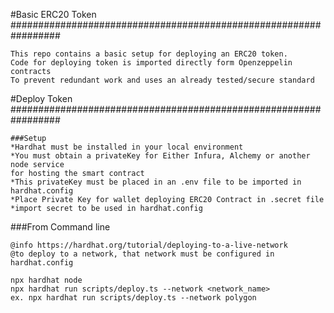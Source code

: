 #Basic ERC20 Token
#################################################################
```
This repo contains a basic setup for deploying an ERC20 token. 
Code for deploying token is imported directly form Openzeppelin contracts
To prevent redundant work and uses an already tested/secure standard
```

#Deploy Token
#################################################################

```
###Setup
*Hardhat must be installed in your local environment
*You must obtain a privateKey for Either Infura, Alchemy or another node service
for hosting the smart contract
*This privateKey must be placed in an .env file to be imported in hardhat.config
*Place Private Key for wallet deploying ERC20 Contract in .secret file
*import secret to be used in hardhat.config
```

###From Command line 
```
@info https://hardhat.org/tutorial/deploying-to-a-live-network
@to deploy to a network, that network must be configured in hardhat.config

npx hardhat node
npx hardhat run scripts/deploy.ts --network <network_name>
ex. npx hardhat run scripts/deploy.ts --network polygon
```